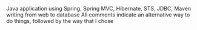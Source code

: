 Java application using Spring, Spring MVC, Hibernate, STS, JDBC, Maven writing from web to database All comments indicate an alternative way to do things, followed by the way that I chose
